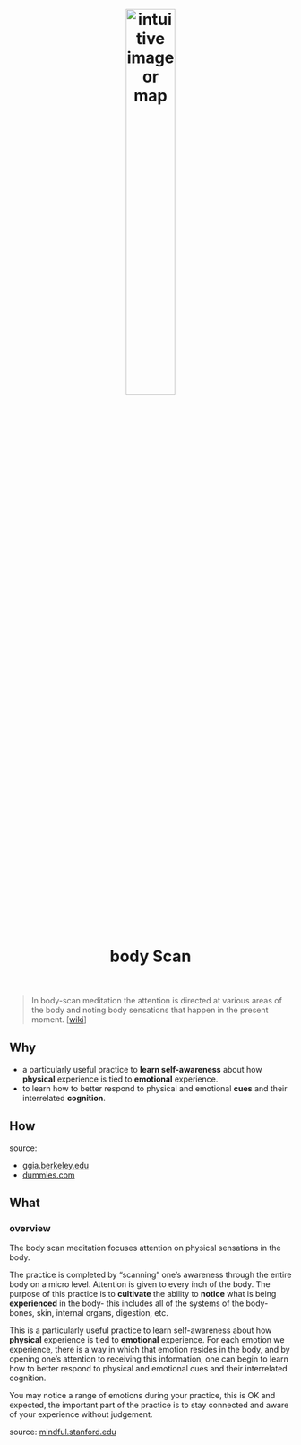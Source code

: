 <h1 align="center">
<br>
	<a href="https://www.wikiwand.com/en/Note-taking">
  <img src="https://i.imgur.com/jPUilgs.jpeg" alt="intuitive image or map" width=42%">
  </a>
  <br><br>
body Scan 
  <br><br>
</h1>

> In body-scan meditation the attention is directed at various areas of the body and noting body sensations that happen in the present moment.
 [[wiki](https://www.wikiwand.com/en/Mindfulness#/Practice)]

## Why 

* a particularly useful practice to **learn self-awareness** about how **physical** experience is tied to **emotional** experience.
* to learn how to better respond to physical and emotional **cues** and their interrelated **cognition**.

## How

source: 

* [ggia.berkeley.edu](https://ggia.berkeley.edu/practice/body_scan_meditation)
* [dummies.com](https://www.dummies.com/religion/spirituality/the-mindfulness-body-scan/)

## What 

### overview

The body scan meditation focuses attention on physical sensations in the body. 

The practice is completed by “scanning” one’s awareness through the entire body on a micro level. Attention is given to every inch of the body. The purpose of this practice is to **cultivate** the ability to **notice** what is being **experienced** in the body- this includes all of the systems of the body- bones, skin, internal organs, digestion, etc. 

This is a particularly useful practice to learn self-awareness about how **physical** experience is tied to **emotional** experience. For each emotion we experience, there is a way in which that emotion resides in the body, and by opening one’s attention to receiving this information, one can begin to learn how to better respond to physical and emotional cues and their interrelated cognition. 

You may notice a range of emotions during your practice, this is OK and expected, the important part of the practice is to stay connected and aware of your experience without judgement.

source: [mindful.stanford.edu](https://mindful.stanford.edu/additional-resources/self-care/body-scan-meditation/)


